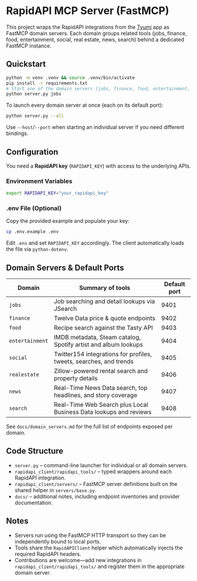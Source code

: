 # RapidAPI MCP Server (FastMCP)

This project wraps the RapidAPI integrations from the [Tyumi](https://github.com/h1ddenpr0cess20/Tyumi) app as FastMCP domain servers. Each domain groups related tools (jobs, finance, food, entertainment, social, real estate, news, search) behind a dedicated FastMCP instance.

## Quickstart

```bash
python -m venv .venv && source .venv/bin/activate
pip install -r requirements.txt
# Start one of the domain servers (jobs, finance, food, entertainment, social, realestate, news, search)
python server.py jobs
```

To launch every domain server at once (each on its default port):

```bash
python server.py --all
```

Use `--host`/`--port` when starting an individual server if you need different bindings.

## Configuration

You need a **RapidAPI key** (`RAPIDAPI_KEY`) with access to the underlying APIs.

### Environment Variables
```bash
export RAPIDAPI_KEY="your_rapidapi_key"
```

### .env File (Optional)
Copy the provided example and populate your key:
```bash
cp .env.example .env
```
Edit `.env` and set `RAPIDAPI_KEY` accordingly. The client automatically loads the file via `python-dotenv`.

## Domain Servers & Default Ports

| Domain        | Summary of tools                                                           | Default port |
| ------------- | -------------------------------------------------------------------------- | ------------ |
| `jobs`        | Job searching and detail lookups via JSearch                               | 9401         |
| `finance`     | Twelve Data price & quote endpoints                                        | 9402         |
| `food`        | Recipe search against the Tasty API                                        | 9403         |
| `entertainment` | IMDB metadata, Steam catalog, Spotify artist and album lookups           | 9404         |
| `social`      | Twitter154 integrations for profiles, tweets, searches, and trends         | 9405         |
| `realestate`  | Zillow-powered rental search and property details                          | 9406         |
| `news`        | Real-Time News Data search, top headlines, and story coverage               | 9407         |
| `search`      | Real-Time Web Search plus Local Business Data lookups and reviews           | 9408         |

See `docs/domain_servers.md` for the full list of endpoints exposed per domain.

## Code Structure

- `server.py` – command-line launcher for individual or all domain servers.
- `rapidapi_client/rapidapi_tools/` – typed wrappers around each RapidAPI integration.
- `rapidapi_client/servers/` – FastMCP server definitions built on the shared helper in `servers/base.py`.
- `docs/` – additional notes, including endpoint inventories and provider documentation.

## Notes

- Servers run using the FastMCP HTTP transport so they can be independently bound to local ports.
- Tools share the `RapidAPIClient` helper which automatically injects the required RapidAPI headers.
- Contributions are welcome—add new integrations in `rapidapi_client/rapidapi_tools/` and register them in the appropriate domain server.
